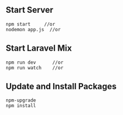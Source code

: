 ## Start Server

```
npm start     //or
nodemon app.js  //or
```



## Start Laravel Mix

```
npm run dev      //or
npm run watch    //or

```



## Update and Install Packages

```
npm-upgrade
npm install
```

